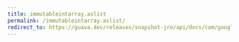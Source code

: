 ```yaml
---
title: immutableintarray.aslist
permalink: /immutableintarray.aslist/
redirect_to: https://guava.dev/releases/snapshot-jre/api/docs/com/google/common/primitives/ImmutableIntArray.html#asList--
---
```

